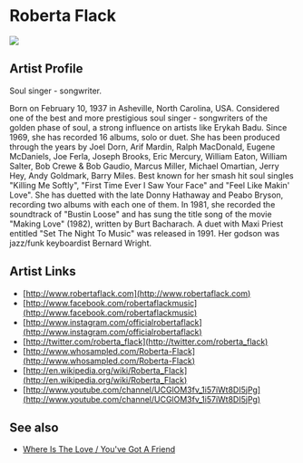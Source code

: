 # Roberta Flack

![](../../asssets/artists/Roberta_Flack.png)

## Artist Profile

Soul singer - songwriter.

Born on February 10, 1937 in Asheville, North Carolina, USA.
Considered one of the best and more prestigious soul singer - songwriters of the golden phase of soul, a strong influence on artists like Erykah Badu. Since 1969, she has recorded 16 albums, solo or duet. She has been produced through the years by Joel Dorn, Arif Mardin, Ralph MacDonald, Eugene McDaniels, Joe Ferla, Joseph Brooks, Eric Mercury, William Eaton, William Salter, Bob Crewe &amp; Bob Gaudio, Marcus Miller, Michael Omartian, Jerry Hey, Andy Goldmark, Barry Miles.
Best known for her smash hit soul singles "Killing Me Softly", "First Time Ever I Saw Your Face" and "Feel Like Makin' Love".
She has duetted with the late Donny Hathaway and Peabo Bryson, recording two albums with each one of them. In 1981, she recorded the soundtrack of "Bustin Loose" and has sung the title song of the movie "Making Love" (1982), written by Burt Bacharach. A duet with Maxi Priest entitled "Set The Night To Music" was released in 1991. Her godson was jazz/funk keyboardist Bernard Wright.

## Artist Links

- [http://www.robertaflack.com](http://www.robertaflack.com)
- [http://www.facebook.com/robertaflackmusic](http://www.facebook.com/robertaflackmusic)
- [http://www.instagram.com/officialrobertaflack](http://www.instagram.com/officialrobertaflack)
- [http://twitter.com/roberta_flack](http://twitter.com/roberta_flack)
- [http://www.whosampled.com/Roberta-Flack](http://www.whosampled.com/Roberta-Flack)
- [http://en.wikipedia.org/wiki/Roberta_Flack](http://en.wikipedia.org/wiki/Roberta_Flack)
- [http://www.youtube.com/channel/UCGlOM3fv_1i57iWt8DI5jPg](http://www.youtube.com/channel/UCGlOM3fv_1i57iWt8DI5jPg)


## See also

- [Where Is The Love / You've Got A Friend](Roberta_Flack-Where_Is_The_Love_-_Youve_Got_A_Friend.md)
